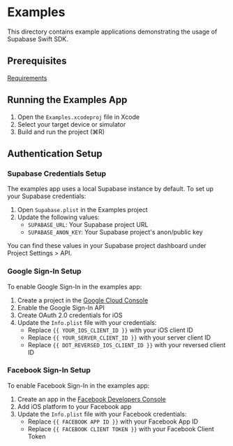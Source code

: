 # Examples

This directory contains example applications demonstrating the usage of Supabase Swift SDK.

## Prerequisites

[Requirements](../README.md#requirements)

## Running the Examples App

1. Open the `Examples.xcodeproj` file in Xcode
2. Select your target device or simulator
3. Build and run the project (⌘R)

## Authentication Setup

### Supabase Credentials Setup

The examples app uses a local Supabase instance by default. To set up your Supabase credentials:

1. Open `Supabase.plist` in the Examples project
2. Update the following values:
   - `SUPABASE_URL`: Your Supabase project URL
   - `SUPABASE_ANON_KEY`: Your Supabase project's anon/public key

You can find these values in your Supabase project dashboard under Project Settings > API.

### Google Sign-In Setup

To enable Google Sign-In in the examples app:

1. Create a project in the [Google Cloud Console](https://console.cloud.google.com/)
2. Enable the Google Sign-In API
3. Create OAuth 2.0 credentials for iOS
4. Update the `Info.plist` file with your credentials:
   - Replace `{{ YOUR_IOS_CLIENT_ID }}` with your iOS client ID
   - Replace `{{ YOUR_SERVER_CLIENT_ID }}` with your server client ID
   - Replace `{{ DOT_REVERSED_IOS_CLIENT_ID }}` with your reversed client ID

### Facebook Sign-In Setup

To enable Facebook Sign-In in the examples app:

1. Create an app in the [Facebook Developers Console](https://developers.facebook.com/)
2. Add iOS platform to your Facebook app
3. Update the `Info.plist` file with your Facebook credentials:
   - Replace `{{ FACEBOOK APP ID }}` with your Facebook App ID
   - Replace `{{ FACEBOOK CLIENT TOKEN }}` with your Facebook Client Token
